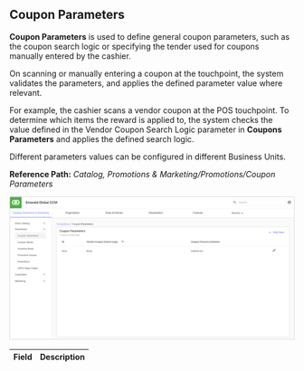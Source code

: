 ## Coupon Parameters

**Coupon Parameters** is used to define general coupon parameters, such as the coupon search logic or specifying the tender used for coupons manually entered by the cashier.

On scanning or manually entering a coupon at the touchpoint, the system validates the parameters, and applies the defined parameter value where relevant.

For example, the cashier scans a vendor coupon at the POS touchpoint. To determine which items the reward is applied to, the system checks the value defined in the Vendor Coupon Search Logic parameter in **Coupons Parameters** and applies the defined search logic.

Different parameters values can be configured in different Business Units.

**Reference Path:** *Catalog, Promotions & Marketing/Promotions/Coupon Parameters*

![Coupon Parameters Screen](/Images/CouponParametersScreen.png)

|**Field**|**Description**|
|---------|----------|